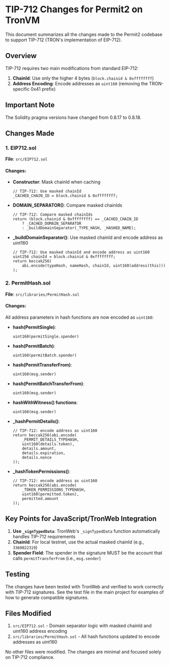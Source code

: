 # TIP-712 Changes for Permit2 on TronVM

This document summarizes all the changes made to the Permit2 codebase to support TIP-712 (TRON's implementation of EIP-712).

## Overview

TIP-712 requires two main modifications from standard EIP-712:
1. **ChainId**: Use only the higher 4 bytes (`block.chainid & 0xffffffff`)
2. **Address Encoding**: Encode addresses as `uint160` (removing the TRON-specific 0x41 prefix)

## Important Note

The Solidity pragma versions have changed from 0.8.17 to 0.8.18.

## Changes Made

### 1. EIP712.sol

**File**: `src/EIP712.sol`

#### Changes:
- **Constructor**: Mask chainId when caching
  ```solidity
  // TIP-712: Use masked chainId
  _CACHED_CHAIN_ID = block.chainid & 0xffffffff;
  ```

- **DOMAIN_SEPARATOR()**: Compare masked chainIds
  ```solidity
  // TIP-712: Compare masked chainIds
  return (block.chainid & 0xffffffff) == _CACHED_CHAIN_ID
      ? _CACHED_DOMAIN_SEPARATOR
      : _buildDomainSeparator(_TYPE_HASH, _HASHED_NAME);
  ```

- **_buildDomainSeparator()**: Use masked chainId and encode address as uint160
  ```solidity
  // TIP-712: Use masked chainId and encode address as uint160
  uint256 chainId = block.chainid & 0xffffffff;
  return keccak256(
      abi.encode(typeHash, nameHash, chainId, uint160(address(this)))
  );
  ```

### 2. PermitHash.sol

**File**: `src/libraries/PermitHash.sol`

#### Changes:
All address parameters in hash functions are now encoded as `uint160`:

- **hash(PermitSingle)**: 
  ```solidity
  uint160(permitSingle.spender)
  ```

- **hash(PermitBatch)**:
  ```solidity
  uint160(permitBatch.spender)
  ```

- **hash(PermitTransferFrom)**:
  ```solidity
  uint160(msg.sender)
  ```

- **hash(PermitBatchTransferFrom)**:
  ```solidity
  uint160(msg.sender)
  ```

- **hashWithWitness() functions**:
  ```solidity
  uint160(msg.sender)
  ```

- **_hashPermitDetails()**:
  ```solidity
  // TIP-712: encode address as uint160
  return keccak256(abi.encode(
      _PERMIT_DETAILS_TYPEHASH, 
      uint160(details.token), 
      details.amount, 
      details.expiration, 
      details.nonce
  ));
  ```

- **_hashTokenPermissions()**:
  ```solidity
  // TIP-712: encode address as uint160
  return keccak256(abi.encode(
      _TOKEN_PERMISSIONS_TYPEHASH, 
      uint160(permitted.token), 
      permitted.amount
  ));
  ```

## Key Points for JavaScript/TronWeb Integration

1. **Use `_signTypedData`**: TronWeb's `_signTypedData` function automatically handles TIP-712 requirements
2. **ChainId**: For local testnet, use the actual masked chainId (e.g., `3360022319`)
3. **Spender Field**: The spender in the signature MUST be the account that calls `permitTransferFrom` (i.e., `msg.sender`)

## Testing

The changes have been tested with TronWeb and verified to work correctly with TIP-712 signatures. See the test file in the main project for examples of how to generate compatible signatures.

## Files Modified

1. `src/EIP712.sol` - Domain separator logic with masked chainId and uint160 address encoding
2. `src/libraries/PermitHash.sol` - All hash functions updated to encode addresses as uint160

No other files were modified. The changes are minimal and focused solely on TIP-712 compliance. 